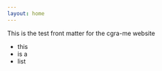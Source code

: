 ```yaml
---
layout: home
---
```


This is the test front matter for the cgra-me website

* this 
* is a 
* list

